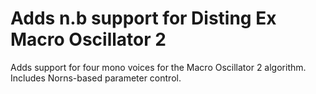 # Adds n.b support for Disting Ex Macro Oscillator 2

Adds support for four mono voices for the Macro Oscillator 2 algorithm. Includes Norns-based parameter control.